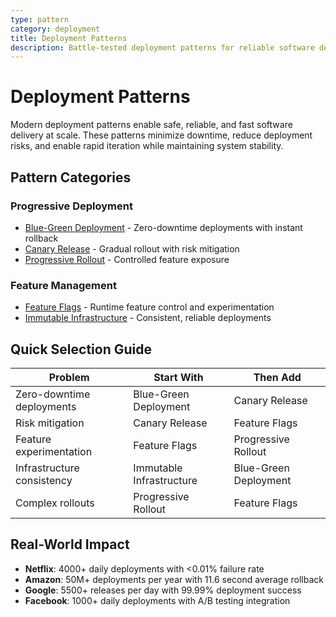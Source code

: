 ```yaml
---
type: pattern
category: deployment
title: Deployment Patterns
description: Battle-tested deployment patterns for reliable software delivery
---
```


# Deployment Patterns

Modern deployment patterns enable safe, reliable, and fast software delivery at scale. These patterns minimize downtime, reduce deployment risks, and enable rapid iteration while maintaining system stability.

## Pattern Categories

### Progressive Deployment
- [Blue-Green Deployment](blue-green-deployment/) - Zero-downtime deployments with instant rollback
- [Canary Release](canary-release/) - Gradual rollout with risk mitigation
- [Progressive Rollout](progressive-rollout/) - Controlled feature exposure

### Feature Management
- [Feature Flags](feature-flags/) - Runtime feature control and experimentation
- [Immutable Infrastructure](immutable-infrastructure/) - Consistent, reliable deployments

## Quick Selection Guide

| Problem | Start With | Then Add |
|---------|------------|----------|
| Zero-downtime deployments | Blue-Green Deployment | Canary Release |
| Risk mitigation | Canary Release | Feature Flags |
| Feature experimentation | Feature Flags | Progressive Rollout |
| Infrastructure consistency | Immutable Infrastructure | Blue-Green Deployment |
| Complex rollouts | Progressive Rollout | Feature Flags |

## Real-World Impact

- **Netflix**: 4000+ daily deployments with <0.01% failure rate
- **Amazon**: 50M+ deployments per year with 11.6 second average rollback
- **Google**: 5500+ releases per day with 99.99% deployment success
- **Facebook**: 1000+ daily deployments with A/B testing integration

